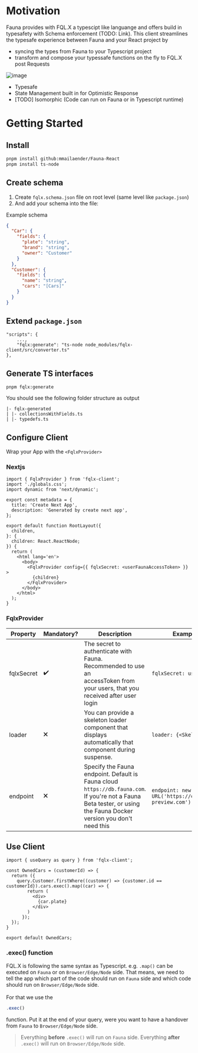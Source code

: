 # Motivation

Fauna provides with FQL.X a typescipt like languange and offers build in typesafety with Schema enforcement (TODO: Link). This client streamlines the typesafe experience between Fauna and your React project by 
- syncing the types from Fauna to your Typescript project
- transform and compose your typessafe functions on the fly to FQL.X post Requests

![image](https://github.com/mmailaender/Fauna-React/assets/87228994/5260ec7e-9ae5-453f-a996-9fdaaff70cdf)

- Typesafe
- State Management built in for Optimistic Response
- [TODO] Isomorphic (Code can run on Fauna or in Typescript runtime)


# Getting Started
## Install

```bash
pnpm install github:mmailaender/Fauna-React
pnpm install ts-node
```

## Create schema 
1. Create `fqlx.schema.json` file on root level (same level like `package.json`)
2. And add your schema into the file:

Example schema
```json
{
  "Car": {
    "fields": {
      "plate": "string",
      "brand": "string",
      "owner": "Customer"
    }
  },
  "Customer": {
    "fields": {
      "name": "string",
      "cars": "[Cars]"
    }
  }
}
```

## Extend `package.json`

```
"scripts": {
    ...,
    "fqlx:generate": "ts-node node_modules/fqlx-client/src/converter.ts"
},
```

## Generate TS interfaces
```
pnpm fqlx:generate
```

You should see the following folder structure as output
```
|- fqlx-generated
| |- collectionsWithFields.ts
| |- typedefs.ts
```

## Configure Client

Wrap your App with the `<FqlxProvider>`

### Nextjs
```tsx
import { FqlxProvider } from 'fqlx-client';
import './globals.css';
import dynamic from 'next/dynamic';

export const metadata = {
  title: 'Create Next App',
  description: 'Generated by create next app',
};

export default function RootLayout({
  children,
}: {
  children: React.ReactNode;
}) {
  return (
    <html lang='en'>
      <body>
        <FqlxProvider config={{ fqlxSecret: <userFaunaAccessToken> }} >
          {children}
        </FqlxProvider>
      </body>
    </html>
  );
}
```

### FqlxProvider

| Property   | Mandatory? | Description | Example |
|------------|------------|-----------------------------------------------------------------------------------------------------------------------------------|-------------------------|
| fqlxSecret | ✔️         | The secret to authenticate with Fauna. Recommended to use an <br> accessToken from your users, that you received after user login | `fqlxSecret: useAuth()` |
| loader     | 🗙          | You can provide a skeleton loader component that displays <br> automatically that component during suspense.                      | `loader: {<Skeleton />}` |
| endpoint   | 🗙          | Specify the Fauna endpoint. Default is Fauna cloud `https://db.fauna.com`. If you're not a Fauna Beta tester, or using the Fauna Docker version you don't need this | `endpoint: new URL('https://db.fauna-preview.com')` |

## Use Client

```tsx
import { useQuery as query } from 'fqlx-client';

const OwnedCars = (customerId) => {
  return ({
    query.Customer.firstWhere((customer) => {customer.id == customerId}).cars.exec().map((car) => {
        return (
          <div>
            {car.plate}
          </div>
        )
      });
  });
}

export default OwnedCars;
```

### .exec() function
FQL.X is following the same syntax as Typescript. e.g. `.map()` can be executed on `Fauna` or on `Browser/Edge/Node` side.  That means, we need to tell the app which part of the code should run on `Fauna` side and which code should run on `Browser/Edge/Node` side. <br><br>
For that we use the
```js
.exec()
```
function. Put it at the end of your query, were you want to have a handover from `Fauna` to `Browser/Edge/Node` side. <br>
> Everything **before** `.exec()` will run on `Fauna` side. Everything **after** `.exec()` will run on `Browser/Edge/Node` side.
